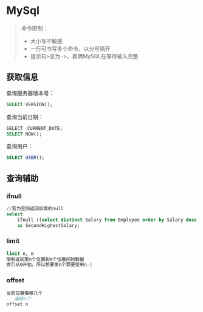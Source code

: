 # MySql

> 命令限制：
>
> - 大小写不敏感
> - 一行可书写多个命令，以分号隔开
> - 提示符<kbd>></kbd>变为<kbd>-></kbd>，表明MySQL在等待输入完整

## 获取信息

查询服务器版本号：

```sql
SELECT VERSION();
```

查询当前日期：

```sql
SELECT　CURRENT_DATE;
SELECT NOW();
```

查询用户：

```sql
SELECT USER();
```

## 查询辅助

### ifnull

```sql
//若为空则返回后面的null
select 
    ifnull ((select distinct Salary from Employee order by Salary desc limit 1 offset 1),null)
    as SecondHighestSalary;
```

### limit

```sql
limit n, m
限制返回第n个位置到m个位置间的数据
索引从0开始，所以想要第n个需要使用n-1
```

### offset

```sql
当前位置偏移几个
-- 偏移n个
offset n
```

